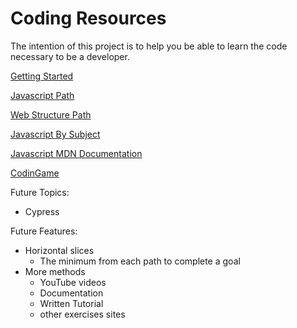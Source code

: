 # Coding Resources

The intention of this project is to help you be able to learn the code necessary to be a developer.

[Getting Started](Git/getting-started.md)

[Javascript Path](Javascript/javascript-path.md)

[Web Structure Path](WebStructure/web-structure-path.md)

[Javascript By Subject](Javascript/javascript-by-Subject.md)

[Javascript MDN Documentation](Javascript/javascript-mdn-documentation.md)

[CodinGame](Exercises/codingame.md)

Future Topics:
- Cypress

Future Features:
- Horizontal slices
  - The minimum from each path to complete a goal
- More methods
  - YouTube videos
  - Documentation
  - Written Tutorial
  - other exercises sites

